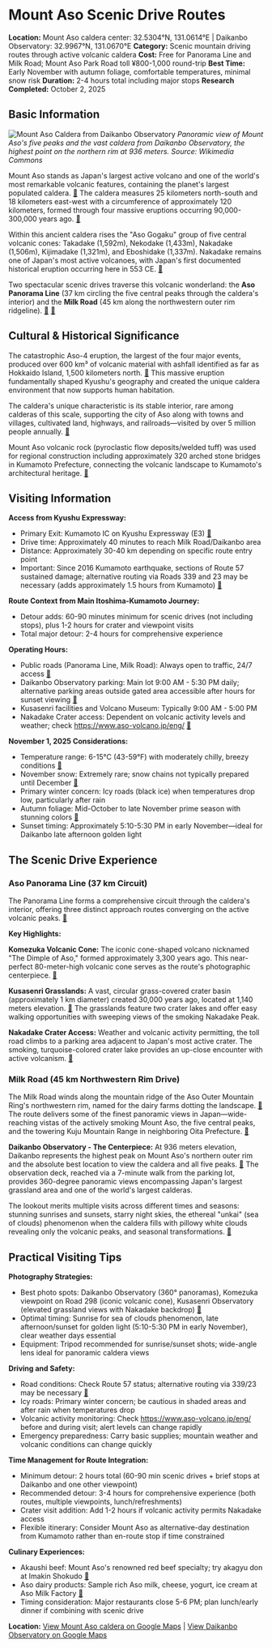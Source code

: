 # Mount Aso Scenic Drive Routes

**Location:** Mount Aso caldera center: 32.5304°N, 131.0614°E | Daikanbo Observatory: 32.9967°N, 131.0670°E
**Category:** Scenic mountain driving routes through active volcanic caldera
**Cost:** Free for Panorama Line and Milk Road; Mount Aso Park Road toll ¥800-1,000 round-trip
**Best Time:** Early November with autumn foliage, comfortable temperatures, minimal snow risk
**Duration:** 2-4 hours total including major stops
**Research Completed:** October 2, 2025

## Basic Information

![Mount Aso Caldera from Daikanbo Observatory](https://upload.wikimedia.org/wikipedia/commons/b/b2/Mt.Aso_and_caldera01.jpg)
*Panoramic view of Mount Aso's five peaks and the vast caldera from Daikanbo Observatory, the highest point on the northern rim at 936 meters. Source: Wikimedia Commons*

Mount Aso stands as Japan's largest active volcano and one of the world's most remarkable volcanic features, containing the planet's largest populated caldera. [🔗](https://en.wikipedia.org/wiki/Mount_Aso) The caldera measures 25 kilometers north-south and 18 kilometers east-west with a circumference of approximately 120 kilometers, formed through four massive eruptions occurring 90,000-300,000 years ago. [🔗](https://gbank.gsj.jp/volcano/Act_Vol/aso/text/eng/exp04-1e.html)

Within this ancient caldera rises the "Aso Gogaku" group of five central volcanic cones: Takadake (1,592m), Nekodake (1,433m), Nakadake (1,506m), Kijimadake (1,321m), and Eboshidake (1,337m). Nakadake remains one of Japan's most active volcanoes, with Japan's first documented historical eruption occurring here in 553 CE. [🔗](http://www.aso-volcano.jp/eng/html/history.html)

Two spectacular scenic drives traverse this volcanic wonderland: the **Aso Panorama Line** (37 km circling the five central peaks through the caldera's interior) and the **Milk Road** (45 km along the northwestern outer rim ridgeline). [🔗](https://www.gltjp.com/en/directory/item/12800/) [🔗](https://www.gltjp.com/en/directory/item/12798/)

## Cultural & Historical Significance

The catastrophic Aso-4 eruption, the largest of the four major events, produced over 600 km³ of volcanic material with ashfall identified as far as Hokkaido Island, 1,500 kilometers north. [🔗](https://volcano.si.edu/volcano.cfm?vn=282110) This massive eruption fundamentally shaped Kyushu's geography and created the unique caldera environment that now supports human habitation.

The caldera's unique characteristic is its stable interior, rare among calderas of this scale, supporting the city of Aso along with towns and villages, cultivated land, highways, and railroads—visited by over 5 million people annually. [🔗](https://www.nippon.com/en/japan-data/h00439/)

Mount Aso volcanic rock (pyroclastic flow deposits/welded tuff) was used for regional construction including approximately 320 arched stone bridges in Kumamoto Prefecture, connecting the volcanic landscape to Kumamoto's architectural heritage. [🔗](https://www.nature.com/articles/s43247-022-00649-6)

## Visiting Information

**Access from Kyushu Expressway:**
- Primary Exit: Kumamoto IC on Kyushu Expressway (E3) [🔗](https://www.gltjp.com/en/directory/item/12798/)
- Drive time: Approximately 40 minutes to reach Milk Road/Daikanbo area
- Distance: Approximately 30-40 km depending on specific route entry point
- Important: Since 2016 Kumamoto earthquake, sections of Route 57 sustained damage; alternative routing via Roads 339 and 23 may be necessary (adds approximately 1.5 hours from Kumamoto) [🔗](https://www.aso-denku.jp/en/access/)

**Route Context from Main Itoshima-Kumamoto Journey:**
- Detour adds: 60-90 minutes minimum for scenic drives (not including stops), plus 1-2 hours for crater and viewpoint visits
- Total major detour: 2-4 hours for comprehensive experience

**Operating Hours:**
- Public roads (Panorama Line, Milk Road): Always open to traffic, 24/7 access [🔗](https://www.gltjp.com/en/directory/item/12800/)
- Daikanbo Observatory parking: Main lot 9:00 AM - 5:30 PM daily; alternative parking areas outside gated area accessible after hours for sunset viewing [🔗](https://thefroggyadventures.com/daikanbo-lookout/)
- Kusasenri facilities and Volcano Museum: Typically 9:00 AM - 5:00 PM
- Nakadake Crater access: Dependent on volcanic activity levels and weather; check https://www.aso-volcano.jp/eng/ [🔗](https://www.aso-volcano.jp/eng/)

**November 1, 2025 Considerations:**
- Temperature range: 6-15°C (43-59°F) with moderately chilly, breezy conditions [🔗](https://travelsetu.com/guide/mount-aso-tourism/best-time-to-visit-mount-aso)
- November snow: Extremely rare; snow chains not typically prepared until December [🔗](https://www.tripadvisor.com/ShowTopic-g670169-i21156-k14847817-Driving_in_early_December_Mount_Aso-Aso_Kumamoto_Prefecture_Kyushu.html)
- Primary winter concern: Icy roads (black ice) when temperatures drop low, particularly after rain
- Autumn foliage: Mid-October to late November prime season with stunning colors [🔗](https://hoshinoresorts.com/en/guide/area/kyushu/kumamoto-area/aso/aso-koyo/)
- Sunset timing: Approximately 5:10-5:30 PM in early November—ideal for Daikanbo late afternoon golden light

## The Scenic Drive Experience

### Aso Panorama Line (37 km Circuit)

The Panorama Line forms a comprehensive circuit through the caldera's interior, offering three distinct approach routes converging on the active volcanic peaks. [🔗](https://www.gltjp.com/en/directory/item/12800/)

**Key Highlights:**

**Komezuka Volcanic Cone:** The iconic cone-shaped volcano nicknamed "The Dimple of Aso," formed approximately 3,300 years ago. This near-perfect 80-meter-high volcanic cone serves as the route's photographic centerpiece. [🔗](https://www.aso-denku.jp/english/2020/09/the-komezuka-through-the-seasons/)

**Kusasenri Grasslands:** A vast, circular grass-covered crater basin (approximately 1 km diameter) created 30,000 years ago, located at 1,140 meters elevation. [🔗](https://www.gltjp.com/en/directory/item/12797/) The grasslands feature two crater lakes and offer easy walking opportunities with sweeping views of the smoking Nakadake Peak.

**Nakadake Crater Access:** Weather and volcanic activity permitting, the toll road climbs to a parking area adjacent to Japan's most active crater. The smoking, turquoise-colored crater lake provides an up-close encounter with active volcanism. [🔗](https://www.gltjp.com/en/directory/item/12861/)

### Milk Road (45 km Northwestern Rim Drive)

The Milk Road winds along the mountain ridge of the Aso Outer Mountain Ring's northwestern rim, named for the dairy farms dotting the landscape. [🔗](https://www.gltjp.com/en/directory/item/12798/) The route delivers some of the finest panoramic views in Japan—wide-reaching vistas of the actively smoking Mount Aso, the five central peaks, and the towering Kuju Mountain Range in neighboring Oita Prefecture. [🔗](https://en.japantravel.com/kumamoto/driving-the-milk-road-to-daikanbo/18517)

**Daikanbo Observatory - The Centerpiece:** At 936 meters elevation, Daikanbo represents the highest peak on Mount Aso's northern outer rim and the absolute best location to view the caldera and all five peaks. [🔗](https://www.kanpai-japan.com/daikanbo-observatory-mount-aso) The observation deck, reached via a 7-minute walk from the parking lot, provides 360-degree panoramic views encompassing Japan's largest grassland area and one of the world's largest calderas.

The lookout merits multiple visits across different times and seasons: stunning sunrises and sunsets, starry night skies, the ethereal "unkai" (sea of clouds) phenomenon when the caldera fills with pillowy white clouds revealing only the volcanic peaks, and seasonal transformations. [🔗](https://veronikasadventure.com/view-the-sunrise-and-sea-of-clouds-over-the-aso-caldera/)

## Practical Visiting Tips

**Photography Strategies:**
- Best photo spots: Daikanbo Observatory (360° panoramas), Komezuka viewpoint on Road 298 (iconic volcanic cone), Kusasenri Observatory (elevated grassland views with Nakadake backdrop) [🔗](https://www.aso-denku.jp/english/2020/09/the-best-views-on-mount-aso/)
- Optimal timing: Sunrise for sea of clouds phenomenon, late afternoon/sunset for golden light (5:10-5:30 PM in early November), clear weather days essential
- Equipment: Tripod recommended for sunrise/sunset shots; wide-angle lens ideal for panoramic caldera views

**Driving and Safety:**
- Road conditions: Check Route 57 status; alternative routing via 339/23 may be necessary [🔗](https://www.aso-denku.jp/en/access/)
- Icy roads: Primary winter concern; be cautious in shaded areas and after rain when temperatures drop
- Volcanic activity monitoring: Check https://www.aso-volcano.jp/eng/ before and during visit; alert levels can change rapidly
- Emergency preparedness: Carry basic supplies; mountain weather and volcanic conditions can change quickly

**Time Management for Route Integration:**
- Minimum detour: 2 hours total (60-90 min scenic drives + brief stops at Daikanbo and one other viewpoint)
- Recommended detour: 3-4 hours for comprehensive experience (both routes, multiple viewpoints, lunch/refreshments)
- Crater visit addition: Add 1-2 hours if volcanic activity permits Nakadake access
- Flexible itinerary: Consider Mount Aso as alternative-day destination from Kumamoto rather than en-route stop if time constrained

**Culinary Experiences:**
- Akaushi beef: Mount Aso's renowned red beef specialty; try akagyu don at Imakin Shokudo [🔗](https://travelswithelle.com/japan/mount-aso-things-to-do/)
- Aso dairy products: Sample rich Aso milk, cheese, yogurt, ice cream at Aso Milk Factory [🔗](https://explore-kumamoto.com/around-aso-tour-2/)
- Timing consideration: Major restaurants close 5-6 PM; plan lunch/early dinner if combining with scenic drive

**Location:** [View Mount Aso caldera on Google Maps](https://maps.google.com/maps?q=32.5304,131.0614) | [View Daikanbo Observatory on Google Maps](https://maps.google.com/maps?q=32.9967,131.0670)
